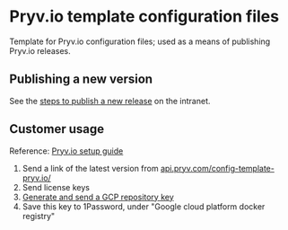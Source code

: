 # Pryv.io template configuration files

Template for Pryv.io configuration files; used as a means of publishing Pryv.io releases.


## Publishing a new version

See the [steps to publish a new release](https://github.com/pryv/intranet/blob/master/Engineering/Codebase/Publishing%20a%20new%20release.md) on the intranet.


## Customer usage

Reference: [Pryv.io setup guide](https://api.pryv.com/customer-resources/pryv.io-setup/#obtain-the-license-key-credentials-and-configuration-files)

1. Send a link of the latest version from [api.pryv.com/config-template-pryv.io/](https://api.pryv.com/config-template-pryv.io/)
2. Send license keys
3. [Generate and send a GCP repository key](https://github.com/pryv/intranet/blob/master/Engineering/Infrastructure/Docker%20private%20registry.md)
4. Save this key to 1Password, under "Google cloud platform docker registry"
